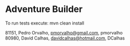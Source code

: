 # Adventure Builder

To run tests execute: mvn clean install

81151, Pedro Orvalho, pmorvalho@gmail.com, pmorvalho  
80980, David Calhas, davidcalhas@hotmail.com, DCalhas
